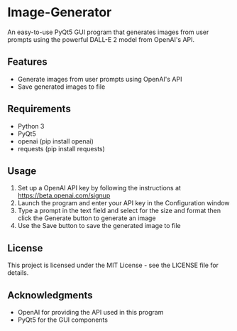 # Image-Generator
An easy-to-use PyQt5 GUI program that generates images from user prompts using the powerful DALL-E 2 model from OpenAI's API.

## Features
* Generate images from user prompts using OpenAI's API
* Save generated images to file

## Requirements
* Python 3
* PyQt5
* openai (pip install openai)
* requests (pip install requests)

## Usage
1. Set up a OpenAI API key by following the instructions at https://beta.openai.com/signup
2. Launch the program and enter your API key in the Configuration window
3. Type a prompt in the text field and select for the size and format then click the Generate button to generate an image
4. Use the Save button to save the generated image to file
 
## License
This project is licensed under the MIT License - see the LICENSE file for details.

## Acknowledgments
* OpenAI for providing the API used in this program
* PyQt5 for the GUI components
